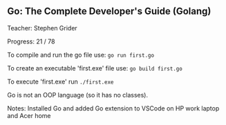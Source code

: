 
## Go: The Complete Developer's Guide (Golang)

Teacher: Stephen Grider

Progress: 21 / 78

To compile and run the go file use: `go run first.go`

To create an executable 'first.exe' file use: `go build first.go`

To execute 'first.exe' run `./first.exe`

Go is not an OOP language (so it has no classes).

Notes: Installed Go and added Go extension to VSCode on HP work laptop and Acer home
